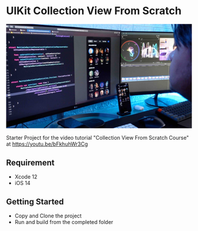 # UIKit Collection View From Scratch
![Alt text](./promo.jpg?raw=true "Collection View From Scratch")

Starter Project for the video tutorial "Collection View From Scratch Course" at https://youtu.be/bFkhuhWr3Cg

## Requirement
- Xcode 12
- iOS 14

## Getting Started
- Copy and Clone the project
- Run and build from the completed folder
